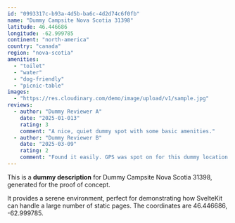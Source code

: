 ```yaml
---
id: "0993317c-b93a-4d5b-ba6c-4d2d74c6f0fb"
name: "Dummy Campsite Nova Scotia 31398"
latitude: 46.446686
longitude: -62.999785
continent: "north-america"
country: "canada"
region: "nova-scotia"
amenities:
  - "toilet"
  - "water"
  - "dog-friendly"
  - "picnic-table"
images:
  - "https://res.cloudinary.com/demo/image/upload/v1/sample.jpg"
reviews:
  - author: "Dummy Reviewer A"
    date: "2025-01-013"
    rating: 3
    comment: "A nice, quiet dummy spot with some basic amenities."
  - author: "Dummy Reviewer B"
    date: "2025-03-09"
    rating: 2
    comment: "Found it easily. GPS was spot on for this dummy location."
---
```


This is a **dummy description** for Dummy Campsite Nova Scotia 31398, generated for the proof of concept.

It provides a serene environment, perfect for demonstrating how SvelteKit can handle a large number of static pages. The coordinates are 46.446686, -62.999785.
